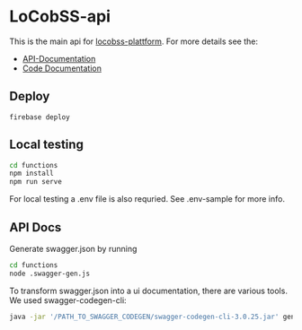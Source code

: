 # LoCobSS-api

This is the main api for [locobss-plattform](https://www.github.com/sebastian-meier/LoCobSS-plattform). For more details see the:

- [API-Documentation](https://sebastian-meier.github.io/LoCobSS-api/apidocs)
- [Code Documentation](https://sebastian-meier.github.io/LoCobSS-api/code)

## Deploy
```
firebase deploy
```

## Local testing
```bash
cd functions
npm install
npm run serve
```
For local testing a .env file is also requried. See .env-sample for more info.

## API Docs
Generate swagger.json by running
```bash
cd functions
node .swagger-gen.js
```
To transform swagger.json into a ui documentation, there are various tools. We used swagger-codegen-cli:
```bash
java -jar '/PATH_TO_SWAGGER_CODEGEN/swagger-codegen-cli-3.0.25.jar' generate -i swagger.json -o ../apidocs -l html2
```